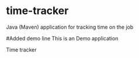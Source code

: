 # time-tracker
Java (Maven) application for tracking time on the job

#Added demo line
This is an Demo application

Time tracker
